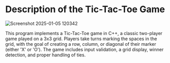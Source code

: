 # Description of the Tic-Tac-Toe Game
![Screenshot 2025-01-05 120342](https://github.com/user-attachments/assets/46991b73-cc2d-4850-801d-6a66b15f0608)

This program implements a Tic-Tac-Toe game in C++, a classic two-player game played on a 3x3 grid. Players take turns marking the spaces in the grid, with the goal of creating a row, column, or diagonal of their marker (either 'X' or 'O'). The game includes input validation, a grid display, winner detection, and proper handling of ties.
